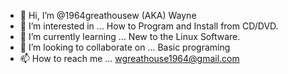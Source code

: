 - 👋 Hi, I’m @1964greathousew (AKA) Wayne
- 👀 I’m interested in ... How to Program and Install from CD/DVD.
- 🌱 I’m currently learning ... New to the Linux Software.
- 💞️ I’m looking to collaborate on ... Basic programing
- 📫 How to reach me ... wgreathouse1964@gmail.com

<!---
1964greathousew/1964greathousew is a ✨ special ✨ repository because its `README.md` (this file) appears on your GitHub profile.
You can click the Preview link to take a look at your changes.
--->

